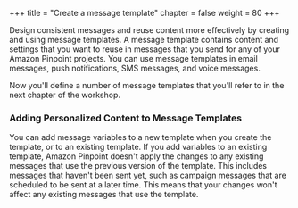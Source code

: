 +++
title = "Create a message template"
chapter = false
weight = 80
+++

Design consistent messages and reuse content more effectively by creating and using message templates. A message template contains content and settings that you want to reuse in messages that you send for any of your Amazon Pinpoint projects. You can use message templates in email messages, push notifications, SMS messages, and voice messages.

Now you'll define a number of message templates that you'll refer to in the next chapter of the workshop.

### Adding Personalized Content to Message Templates

You can add message variables to a new template when you create the template, or to an existing template. If you add variables to an existing template, Amazon Pinpoint doesn't apply the changes to any existing messages that use the previous version of the template. This includes messages that haven't been sent yet, such as campaign messages that are scheduled to be sent at a later time. This means that your changes won't affect any existing messages that use the template.  

<!-- 
To learn more about message templates, visit [Amazon Pinpoint Message Templates](https://docs.aws.amazon.com/pinpoint/latest/userguide/messages-templates.html) in the Amazon Pinpoint User Guide.
-->
